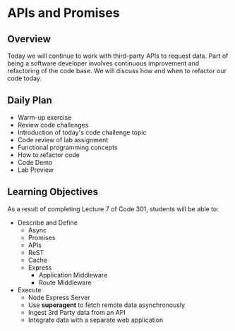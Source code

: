 # APIs and Promises

## Overview

Today we will continue to work with third-party APIs to request data. Part of being a software developer involves continuous improvement and refactoring of the code base. We will discuss how and when to refactor our code today.

## Daily Plan

- Warm-up exercise
- Review code challenges
- Introduction of today's code challenge topic
- Code review of lab assignment
- Functional programming concepts
- How to refactor code
- Code Demo
- Lab Preview

## Learning Objectives

As a result of completing Lecture 7 of Code 301, students will be able to:
* Describe and Define  
  * Async
  * Promises
  * APIs
  * ReST
  * Cache
  * Express
    * Application Middleware
    * Route Middleware
* Execute
  * Node Express Server
  * Use **superagent** to fetch remote data asynchronously
  * Ingest 3rd Party data from an API
  * Integrate data with a separate web application
